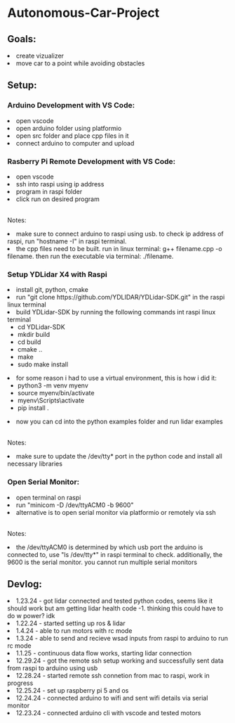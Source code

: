 <h1>Autonomous-Car-Project</h1>

<h2>Goals:</h2>
  <li>create vizualizer</li>
  <li>move car to a point while avoiding obstacles</li>


<h2>Setup:</h2>

<h3>Arduino Development with VS Code:</h3>
  <li>open vscode</li>
  <li>open arduino folder using platformio</li>
  <li>open src folder and place cpp files in it</li>
  <li>connect arduino to computer and upload</li>

<h3>Rasberry Pi Remote Development with VS Code:</h3>
  <li>open vscode</li>
  <li>ssh into raspi using ip address</li>
  <li>program in raspi folder</li>
  <li>click run on desired program</li>
<br>
<p>Notes:</p>
  <li>make sure to connect arduino to raspi using usb. to check ip address of raspi, run "hostname -I" in raspi terminal. </li>
  <li>the cpp files need to be built. run in linux terminal: g++ filename.cpp -o filename. then run the executable via terminal: ./filename.</li>

<h3>Setup YDLidar X4 with Raspi</h3>
<li>install git, python, cmake</li>
<li>run "git clone https://github.com/YDLIDAR/YDLidar-SDK.git" in the raspi linux terminal</li>
<li>build YDLidar-SDK by running the following commands int raspi linux terminal
  <ul>
    <li>cd YDLidar-SDK
    <li>mkdir build
    <li>cd build
    <li>cmake ..
    <li>make
    <li>sudo make install
  </ul>
</li>
<li>for some reason i had to use a virtual environment, this is how i did it:
  <ul>
    <li>python3 -m venv myenv</li>
    <li>source myenv/bin/activate</li>
    <li>myenv\Scripts\activate</li>
    <li>pip install .</li>
  </ul>
</li>
<li>now you can cd into the python examples folder and run lidar examples</li>
<br>
<p>Notes:</p>
  <li>make sure to update the /dev/tty* port in the python code and install all necessary libraries</li>
      
<h3>Open Serial Monitor:</h3>
  <li>open terminal on raspi</li>
  <li>run "minicom -D /dev/ttyACM0 -b 9600"</li>
  <li>alternative is to open serial monitor via platformio or remotely via ssh</li>
<br>
<p>Notes:</p>
  <li>the /dev/ttyACM0 is determined by which usb port the arduino is connected to, use "ls /dev/tty*" in raspi terminal to check. additionally, the 9600 is the serial monitor. you cannot run multiple serial monitors</li>

<h2>Devlog:</h2>
  <li>1.23.24 - got lidar connected and tested python codes, seems like it should work but am getting lidar health code -1. thinking this could have to do w power? idk</li>
  <li>1.22.24 - started setting up ros & lidar</li>
  <li>1.4.24 - able to run motors with rc mode</li>
  <li>1.3.24 - able to send and recieve wsad inputs from raspi to arduino to run rc mode</li>
  <li>1.1.25 - continuous data flow works, starting lidar connection</li>
  <li>12.29.24 - got the remote ssh setup working and successfully sent data from raspi to arduino using usb</li>
  <li>12.28.24 - started remote ssh connetion from mac to raspi, work in progress</li>
  <li>12.25.24 - set up raspberry pi 5 and os</li>
  <li>12.24.24 - connected arduino to wifi and sent wifi details via serial monitor</li>
  <li>12.23.24 - connected arduino cli with vscode and tested motors</li>
